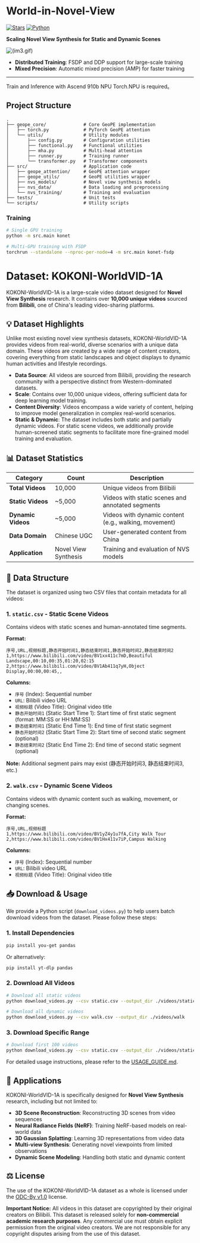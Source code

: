 # World-in-Novel-View

[![Stars](https://img.shields.io/github/stars/tianrun-chen/World-in-Novel-View?style=social)](https://github.com/tianrun-chen/World-in-Novel-View/stargazers)
[![Python](https://img.shields.io/badge/Python-3.8%2B-blue)](https://www.python.org/)

**Scaling Novel View Synthesis for Static and Dynamic Scenes**

![(im3.gif)](https://github.com/tianrun-chen/World-in-Novel-View/blob/main/im3.gif)

- **Distributed Training**: FSDP and DDP support for large-scale training
- **Mixed Precision**: Automatic mixed precision (AMP) for faster training
---
Train and Inference with Ascend 910b NPU
Torch.NPU is required。


## Project Structure
```
.
├── geope_core/              # Core GeoPE implementation
│   ├── torch.py             # PyTorch GeoPE attention
│   └── utils/               # Utility modules
│       ├── config.py        # Configuration utilities
│       ├── functional.py    # Functional utilities
│       ├── mha.py           # Multi-head attention
│       ├── runner.py        # Training runner
│       └── transformer.py   # Transformer components
├── src/                     # Application code
│   ├── geope_attention/     # GeoPE attention wrapper
│   ├── geope_utils/         # GeoPE utilities wrapper
│   ├── nvs_models/          # Novel view synthesis models
│   ├── nvs_data/            # Data loading and preprocessing
│   └── nvs_training/        # Training and evaluation
├── tests/                   # Unit tests
└── scripts/                 # Utility scripts
```
### Training

```bash
# Single GPU training
python -m src.main konet

# Multi-GPU training with FSDP
torchrun --standalone --nproc-per-node=4 -m src.main konet-fsdp
```



# Dataset: KOKONI-WorldVID-1A

KOKONI-WorldVID-1A is a large-scale video dataset designed for **Novel View Synthesis** research. It contains over **10,000 unique videos** sourced from **Bilibili**, one of China's leading video-sharing platforms.

## 💡 Dataset Highlights

Unlike most existing novel view synthesis datasets, KOKONI-WorldVID-1A provides videos from real-world, diverse scenarios with a unique data domain. These videos are created by a wide range of content creators, covering everything from static landscapes and object displays to dynamic human activities and lifestyle recordings.

- **Data Source**: All videos are sourced from Bilibili, providing the research community with a perspective distinct from Western-dominated datasets.
- **Scale**: Contains over 10,000 unique videos, offering sufficient data for deep learning model training.
- **Content Diversity**: Videos encompass a wide variety of content, helping to improve model generalization in complex real-world scenarios.
- **Static & Dynamic**: The dataset includes both static and partially dynamic videos. For static scene videos, we additionally provide human-screened static segments to facilitate more fine-grained model training and evaluation.

## 📊 Dataset Statistics

| Category | Count | Description |
|----------|-------|-------------|
| **Total Videos** | 10,000 | Unique videos from Bilibili |
| **Static Videos** | ~5,000 | Videos with static scenes and annotated segments |
| **Dynamic Videos** | ~5,000 | Videos with dynamic content (e.g., walking, movement) |
| **Data Domain** | Chinese UGC | User-generated content from China |
| **Application** | Novel View Synthesis | Training and evaluation of NVS models |

## 📂 Data Structure

The dataset is organized using two CSV files that contain metadata for all videos:

### 1. `static.csv` - Static Scene Videos

Contains videos with static scenes and human-annotated time segments.

**Format:**
```
序号,URL,视频标题,静态开始时间1,静态结束时间1,静态开始时间2,静态结束时间2
1,https://www.bilibili.com/video/BV1xx411c7mD,Beautiful Landscape,00:10,00:35,01:20,02:15
2,https://www.bilibili.com/video/BV1Ab411q7yH,Object Display,00:00,00:45,,
```

**Columns:**
- `序号` (Index): Sequential number
- `URL`: Bilibili video URL
- `视频标题` (Video Title): Original video title
- `静态开始时间1` (Static Start Time 1): Start time of first static segment (format: MM:SS or HH:MM:SS)
- `静态结束时间1` (Static End Time 1): End time of first static segment
- `静态开始时间2` (Static Start Time 2): Start time of second static segment (optional)
- `静态结束时间2` (Static End Time 2): End time of second static segment (optional)

**Note:** Additional segment pairs may exist (静态开始时间3, 静态结束时间3, etc.)

### 2. `walk.csv` - Dynamic Scene Videos

Contains videos with dynamic content such as walking, movement, or changing scenes.

**Format:**
```
序号,URL,视频标题
1,https://www.bilibili.com/video/BV1yZ4y1u7fA,City Walk Tour
2,https://www.bilibili.com/video/BV1Hx411v7iP,Campus Walking
```

**Columns:**
- `序号` (Index): Sequential number
- `URL`: Bilibili video URL
- `视频标题` (Video Title): Original video title

## 📥 Download & Usage

We provide a Python script (`download_videos.py`) to help users batch download videos from the dataset. Please follow these steps:

### 1. Install Dependencies

```bash
pip install you-get pandas
```

Or alternatively:

```bash
pip install yt-dlp pandas
```

### 2. Download All Videos

```bash
# Download all static videos
python download_videos.py --csv static.csv --output_dir ./videos/static

# Download all dynamic videos
python download_videos.py --csv walk.csv --output_dir ./videos/walk
```

### 3. Download Specific Range

```bash
# Download first 100 videos
python download_videos.py --csv static.csv --output_dir ./videos/static --start 0 --end 100
```

For detailed usage instructions, please refer to the [USAGE_GUIDE.md](USAGE_GUIDE.md).

## 🎯 Applications

KOKONI-WorldVID-1A is specifically designed for **Novel View Synthesis** research, including but not limited to:

- **3D Scene Reconstruction**: Reconstructing 3D scenes from video sequences
- **Neural Radiance Fields (NeRF)**: Training NeRF-based models on real-world data
- **3D Gaussian Splatting**: Learning 3D representations from video data
- **Multi-view Synthesis**: Generating novel viewpoints from limited observations
- **Dynamic Scene Modeling**: Handling both static and dynamic content

## ⚖️ License

The use of the KOKONI-WorldVID-1A dataset as a whole is licensed under the [ODC-By v1.0](https://opendatacommons.org/licenses/by/1.0/) license. 

**Important Notice:** All videos in this dataset are copyrighted by their original creators on Bilibili. This dataset is released solely for **non-commercial academic research purposes**. Any commercial use must obtain explicit permission from the original video creators. We are not responsible for any copyright disputes arising from the use of this dataset.
